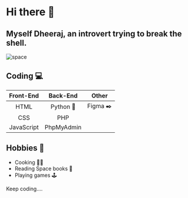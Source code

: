 # Hi there 👋 
## Myself Dheeraj, an introvert trying to break the shell.

![space](cover.png)



## Coding 	:computer:
| Front-End | Back-End |Other |
|     :---: |         :---: |         :---: |
|   HTML    | Python  :snake:   | Figma :black_nib:  |
| CSS        | PHP      |
| JavaScript   |PhpMyAdmin        |

## Hobbies 	:adult:
* Cooking :cook:
* Reading Space books :green_book:
* Playing games 	:joystick:



Keep coding....

